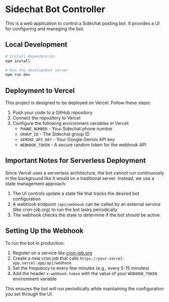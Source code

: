 # Sidechat Bot Controller

This is a web application to control a Sidechat posting bot. It provides a UI for configuring and managing the bot.

## Local Development

```bash
# Install dependencies
npm install

# Run the development server
npm run dev
```

## Deployment to Vercel

This project is designed to be deployed on Vercel. Follow these steps:

1. Push your code to a GitHub repository
2. Connect the repository to Vercel
3. Configure the following environment variables in Vercel:
   - `PHONE_NUMBER` - Your Sidechat phone number
   - `GROUP_ID` - The Sidechat group ID 
   - `GEMINI_API_KEY` - Your Google Gemini API key
   - `WEBHOOK_TOKEN` - A secure random token for the webhook API

## Important Notes for Serverless Deployment

Since Vercel uses a serverless architecture, the bot cannot run continuously in the background like it would on a traditional server. Instead, we use a state management approach:

1. The UI controls update a state file that tracks the desired bot configuration
2. A webhook endpoint `/api/webhook` can be called by an external service (like cron-job.org) to run the bot tasks periodically
3. The webhook checks the state to determine if the bot should be active

## Setting Up the Webhook

To run the bot in production:

1. Register on a service like [cron-job.org](https://cron-job.org/)
2. Create a new cron job that calls `https://your-vercel-app.vercel.app/api/webhook`
3. Set the frequency to every few minutes (e.g., every 5-15 minutes)
4. Add the header `x-webhook-token` with the value of your `WEBHOOK_TOKEN` environment variable

This ensures the bot will run periodically while maintaining the configuration you set through the UI.
